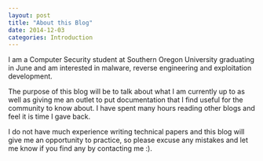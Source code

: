 ```yaml
---
layout: post
title: "About this Blog"
date: 2014-12-03
categories: Introduction
---
```


I am a Computer Security student at Southern Oregon University graduating in June and am interested in malware, reverse engineering and exploitation development.

The purpose of this blog will be to talk about what I am currently up to as well as giving me an outlet to put documentation that I find useful for the community to know about. I have spent many hours reading other blogs and feel it is time I gave back. 

I do not have much experience writing technical papers and this blog will give me an opportunity to practice, so please excuse any mistakes and let me know if you find any by contacting me :). 
